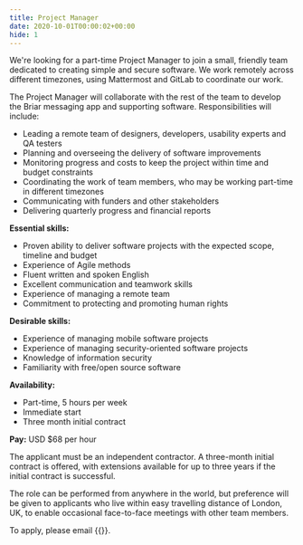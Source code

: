 ```yaml
---
title: Project Manager
date: 2020-10-01T00:00:02+00:00
hide: 1
---
```


We're looking for a part-time Project Manager to join a small, friendly
team dedicated to creating simple and secure software. We work remotely
across different timezones, using Mattermost and GitLab to coordinate our
work.

The Project Manager will collaborate with the rest of the team to develop
the Briar messaging app and supporting software. Responsibilities will
include:

* Leading a remote team of designers, developers, usability experts and QA
testers
* Planning and overseeing the delivery of software improvements
* Monitoring progress and costs to keep the project within time and budget constraints
* Coordinating the work of team members, who may be working part-time in different timezones
* Communicating with funders and other stakeholders
* Delivering quarterly progress and financial reports

**Essential skills:**

* Proven ability to deliver software projects with the expected scope, timeline and budget
* Experience of Agile methods
* Fluent written and spoken English
* Excellent communication and teamwork skills
* Experience of managing a remote team
* Commitment to protecting and promoting human rights

**Desirable skills:**

* Experience of managing mobile software projects
* Experience of managing security-oriented software projects
* Knowledge of information security
* Familiarity with free/open source software

**Availability:**

* Part-time, 5 hours per week
* Immediate start
* Three month initial contract

**Pay:** USD $68 per hour

The applicant must be an independent contractor. A three-month initial contract
is offered, with extensions available for up to three years if the initial
contract is successful.

The role can be performed from anywhere in the world, but preference will be
given to applicants who live within easy travelling distance of London, UK,
to enable occasional face-to-face meetings with other team members.

To apply, please email {{<contactemail>}}.
